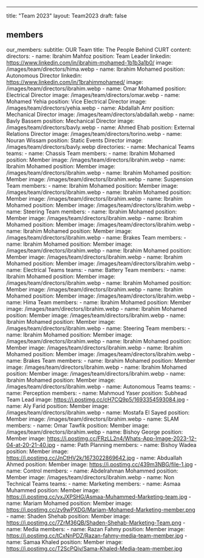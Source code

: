 ---
title: "Team 2023"
layout: Team2023
draft: false


## members
our_members:
  subtitle: OUR Team
  title: The People Behind CURT
  content:
  directors:
    - name: Ibrahim Mahfoz
      position: Team Leader
      linkedin: https://www.linkedin.com/in/ibrahim-mohamed-1b1b3a1b0/
      image: /images/team/directors/hima.webp
    - name: Ibrahim Mohamed
      position: Autonomous Director
      linkedin: https://www.linkedin.com/in/1brahimmohamed/
      image: /images/team/directors/ibrahim.webp
    - name: Omar Mohamed
      position: Electrical Director
      image: /images/team/directors/omar.webp
    - name: Mohamed Yehia 
      position: Vice Electrical Director
      image: /images/team/directors/yehia.webp
    - name: Abdallah Amr
      position: Mechanical Director
      image: /images/team/directors/abdallah.webp
    - name: Bavly Bassem
      position: Mechanical Director
      image: /images/team/directors/bavly.webp
    - name: Ahmed Ehab
      position: External Relations Director
      image: /images/team/directors/torino.webp
    - name: Nouran Wissam
      position: Static Events Director
      image: /images/team/directors/bavly.webp
  directories:
      - name: Mechanical Teams
        teams:
          - name: Chassis Team
            members:
              - name: Ibrahim Mohamed
                position: Member
                image: /images/team/directors/ibrahim.webp
              - name: Ibrahim Mohamed
                position: Member
                image: /images/team/directors/ibrahim.webp
              - name: Ibrahim Mohamed
                position: Member
                image: /images/team/directors/ibrahim.webp
          - name: Suspension Team
            members:
              - name: Ibrahim Mohamed
                position: Member
                image: /images/team/directors/ibrahim.webp
              - name: Ibrahim Mohamed
                position: Member
                image: /images/team/directors/ibrahim.webp
              - name: Ibrahim Mohamed
                position: Member
                image: /images/team/directors/ibrahim.webp
          - name: Steering Team
            members:
              - name: Ibrahim Mohamed
                position: Member
                image: /images/team/directors/ibrahim.webp
              - name: Ibrahim Mohamed
                position: Member
                image: /images/team/directors/ibrahim.webp
              - name: Ibrahim Mohamed
                position: Member
                image: /images/team/directors/ibrahim.webp
          - name: Brakes Team
            members:
              - name: Ibrahim Mohamed
                position: Member
                image: /images/team/directors/ibrahim.webp
              - name: Ibrahim Mohamed
                position: Member
                image: /images/team/directors/ibrahim.webp
              - name: Ibrahim Mohamed
                position: Member
                image: /images/team/directors/ibrahim.webp
      - name: Electrical Teams
        teams: 
              - name: Battery Team
                members:
                  - name: Ibrahim Mohamed
                    position: Member
                    image: /images/team/directors/ibrahim.webp
                  - name: Ibrahim Mohamed
                    position: Member
                    image: /images/team/directors/ibrahim.webp
                  - name: Ibrahim Mohamed
                    position: Member
                    image: /images/team/directors/ibrahim.webp
              - name: Hima Team
                members:
                    - name: Ibrahim Mohamed
                      position: Member
                      image: /images/team/directors/ibrahim.webp
                    - name: Ibrahim Mohamed
                      position: Member
                      image: /images/team/directors/ibrahim.webp
                    - name: Ibrahim Mohamed
                      position: Member
                      image: /images/team/directors/ibrahim.webp
              - name: Steering Team
                members:
                    - name: Ibrahim Mohamed
                      position: Member
                      image: /images/team/directors/ibrahim.webp
                    - name: Ibrahim Mohamed
                      position: Member
                      image: /images/team/directors/ibrahim.webp
                    - name: Ibrahim Mohamed
                      position: Member
                      image: /images/team/directors/ibrahim.webp
              - name: Brakes Team
                members:
                    - name: Ibrahim Mohamed
                      position: Member
                      image: /images/team/directors/ibrahim.webp
                    - name: Ibrahim Mohamed
                      position: Member
                      image: /images/team/directors/ibrahim.webp
                    - name: Ibrahim Mohamed
                      position: Member
                      image: /images/team/directors/ibrahim.webp
      - name: Autonomous Teams
        teams: 
              - name: Perception
                members:
                  - name: Mahmoud Yaser
                    position: Subhead Team Lead
                    image: https://i.postimg.cc/cH7CQ9p5/1693354593084.jpg
                  - name: Aly Farid
                    position: Member
                    image: /images/team/directors/ibrahim.webp
                  - name: Mostafa El Sayed
                    position: Member
                    image: /images/team/directors/ibrahim.webp
              - name: SLAM
                members:
                    - name: Omar Tawfik
                      position: Member
                      image: /images/team/directors/ibrahim.webp
                    - name: Bishoy George
                      position: Member
                      image: https://i.postimg.cc/FRzLL2n4/Whats-App-Image-2023-12-04-at-20-21-40.jpg
              - name: Path Planning
                members:
                    - name: Bishoy Wadea
                      position: Member
                      image: https://i.postimg.cc/JnCtHV2k/1673022869642.jpg
                    - name: Abduallah Ahmed
                      position: Member
                      image: https://i.postimg.cc/439m3NBG/file-1.jpg
              - name: Control
                members:
                    - name: Abdelrahman Mohammed
                      position: Member
                      image: /images/team/directors/ibrahim.webp
      - name: Non Technical Teams
        teams: 
              - name: Marketing
                members:
                  - name: Asmaa Muhammed
                    position: Member
                    image: https://i.postimg.cc/yxJXPSHG/Asmaa-Muhammed-Marketing-team.jpg
                  - name: Mariam Mohamed
                    position: Member
                    image: https://i.postimg.cc/zv9wPXDG/Mariam-Mohamed-Marketing-member.png
                  - name: Shaden Shehab
                    position: Member
                    image: https://i.postimg.cc/7ZrM36QB/Shaden-Shehab-Marketing-Team.png
              - name: Media
                members:
                    - name: Razan Fahmy
                      position: Member
                      image: https://i.postimg.cc/tCxNnPDZ/Razan-fahmy-media-team-member.jpg
                    - name: Samaa Khaled
                      position: Member
                      image: https://i.postimg.cc/T2ScPQjv/Sama-Khaled-Media-team-member.jpg